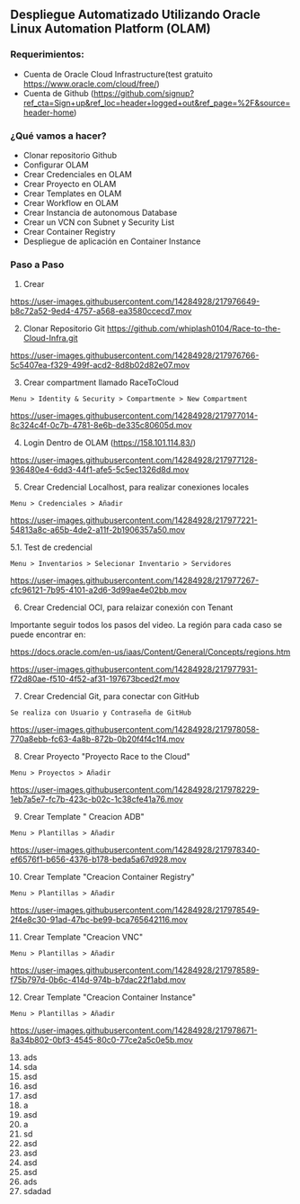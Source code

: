 ## Despliegue Automatizado Utilizando Oracle Linux Automation Platform (OLAM) 

### Requerimientos:

- Cuenta de Oracle Cloud Infrastructure(test gratuito https://www.oracle.com/cloud/free/)
- Cuenta de Github (https://github.com/signup?ref_cta=Sign+up&ref_loc=header+logged+out&ref_page=%2F&source=header-home)

### ¿Qué vamos a hacer?

- Clonar repositorio Github
- Configurar OLAM
- Crear Credenciales en OLAM
- Crear Proyecto en OLAM
- Crear Templates en OLAM
- Crear Workflow en OLAM
- Crear Instancia de autonomous Database
- Crear un VCN con Subnet y Security List
- Crear Container Registry 
- Despliegue de aplicación en Container Instance 

### Paso a Paso

1. Crear

https://user-images.githubusercontent.com/14284928/217976649-b8c72a52-9ed4-4757-a568-ea3580ccecd7.mov

2. Clonar Repositorio Git https://github.com/whiplash0104/Race-to-the-Cloud-Infra.git


https://user-images.githubusercontent.com/14284928/217976766-5c5407ea-f329-499f-acd2-8d8b02d82e07.mov


3. Crear compartment llamado RaceToCloud

```
Menu > Identity & Security > Compartmente > New Compartment
```


https://user-images.githubusercontent.com/14284928/217977014-8c324c4f-0c7b-4781-8e6b-de335c80605d.mov


4. Login Dentro de OLAM (https://158.101.114.83/)


https://user-images.githubusercontent.com/14284928/217977128-936480e4-6dd3-44f1-afe5-5c5ec1326d8d.mov


5. Crear Credencial Localhost, para realizar conexiones locales

```
Menu > Credenciales > Añadir
```

https://user-images.githubusercontent.com/14284928/217977221-54813a8c-a65b-4de2-a11f-2b1906357a50.mov

5.1. Test de credencial

```
Menu > Inventarios > Selecionar Inventario > Servidores
```

https://user-images.githubusercontent.com/14284928/217977267-cfc96121-7b95-4101-a2d6-3d99ae4e02bb.mov


6. Crear Credencial OCI, para relaizar conexión con Tenant

Importante seguir todos los pasos del video. La región para cada caso se puede encontrar en:

https://docs.oracle.com/en-us/iaas/Content/General/Concepts/regions.htm


https://user-images.githubusercontent.com/14284928/217977931-f72d80ae-f510-4f52-af31-197673bced2f.mov


7. Crear Credencial Git, para conectar con GitHub

```
Se realiza con Usuario y Contraseña de GitHub
```


https://user-images.githubusercontent.com/14284928/217978058-770a8ebb-fc63-4a8b-872b-0b20f4f4c1f4.mov


8. Crear Proyecto "Proyecto Race to the Cloud"

```
Menu > Proyectos > Añadir
```


https://user-images.githubusercontent.com/14284928/217978229-1eb7a5e7-fc7b-423c-b02c-1c38cfe41a76.mov


9. Crear Template "	Creacion ADB"

```
Menu > Plantillas > Añadir
```



https://user-images.githubusercontent.com/14284928/217978340-ef6576f1-b656-4376-b178-beda5a67d928.mov


10. Crear Template "Creacion Container Registry"

```
Menu > Plantillas > Añadir
```


https://user-images.githubusercontent.com/14284928/217978549-2f4e8c30-91ad-47bc-be99-bca765642116.mov



11. Crear Template "Creacion VNC"

```
Menu > Plantillas > Añadir
```


https://user-images.githubusercontent.com/14284928/217978589-f75b797d-0b6c-414d-974b-b7dac22f1abd.mov



12. Crear Template "Creacion Container Instance"

```
Menu > Plantillas > Añadir
```


https://user-images.githubusercontent.com/14284928/217978671-8a34b802-0bf3-4545-80c0-77ce2a5c0e5b.mov



13. ads
14. sda
15. asd
16. asd
17. asd
18. a
19. asd
20. a
21. sd
22. asd
23. asd
24. asd
25. asd
26. ads
27. sdadad


